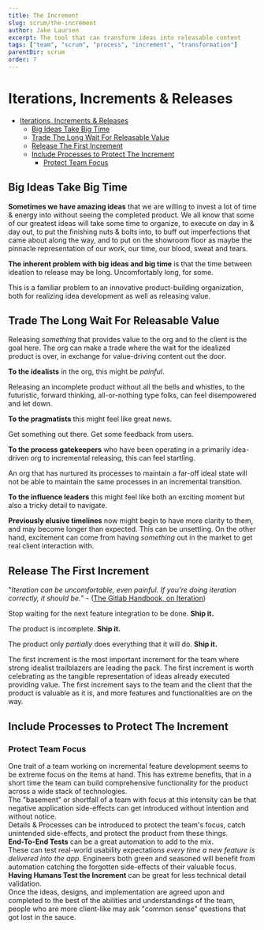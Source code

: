 ```yaml
---
title: The Increment
slug: scrum/the-increment
author: Jake Laursen
excerpt: The tool that can transform ideas into releasable content
tags: ["team", "scrum", "process", "increment", "transformation"]
parentDir: scrum
order: 7
---
```


# Iterations, Increments & Releases

- [Iterations, Increments \& Releases](#iterations-increments--releases)
  - [Big Ideas Take Big Time](#big-ideas-take-big-time)
  - [Trade The Long Wait For Releasable Value](#trade-the-long-wait-for-releasable-value)
  - [Release The First Increment](#release-the-first-increment)
  - [Include Processes to Protect The Increment](#include-processes-to-protect-the-increment)
    - [Protect Team Focus](#protect-team-focus)

## Big Ideas Take Big Time

**Sometimes we have amazing ideas** that we are willing to invest a lot of time & energy into without seeing the completed product. We all know that some of our greatest ideas will take some time to organize, to execute on day in & day out, to put the finishing nuts & bolts into, to buff out imperfections that came about along the way, and to put on the showroom floor as maybe the pinnacle representation of our work, our time, our blood, sweat and tears.

**The inherent problem with big ideas and big time** is that the time between ideation to release may be long. Uncomfortably long, for some.

This is a familiar problem to an innovative product-building organization, both for realizing idea development as well as releasing value.

## Trade The Long Wait For Releasable Value

Releasing _something_ that provides value to the org and to the client is the goal here. The org can make a trade where the wait for the idealized product is over, in exchange for value-driving content out the door.

**To the idealists** in the org, this might be _painful_.

Releasing an incomplete product without all the bells and whistles, to the futuristic, forward thinking, all-or-nothing type folks, can feel disempowered and let down.

**To the pragmatists** this might feel like great news.

Get something out there. Get some feedback from users.

**To the process gatekeepers** who have been operating in a primarily idea-driven org to incremental releasing, this can feel startling.

An org that has nurtured its processes to maintain a far-off ideal state will not be able to maintain the same processes in an incremental transition.

**To the influence leaders** this might feel like both an exciting moment but also a tricky detail to navigate.

**Previously elusive timelines** now might begin to have more clarity to them, and may become longer than expected. This can be unsettling. On the other hand, excitement can come from having _something_ out in the market to get real client interaction with.

## Release The First Increment

"_Iteration can be uncomfortable, even painful. If you're doing iteration correctly, it should be._" - ([The Gitlab Handbook, on Iteration](https://about.gitlab.com/handbook/values/#iteration))

Stop waiting for the next feature integration to be done. **Ship it.**

The product is incomplete. **Ship it.**

The product only _partially_ does everything that it will do. **Ship it.**

The first increment is the most important increment for the team where strong idealist trailblazers are leading the pack. The first increment is worth celebrating as the tangible representation of ideas already executed providing value. The first increment says to the team and the client that the product is valuable as it is, and more features and functionalities are on the way.

## Include Processes to Protect The Increment

### Protect Team Focus

One trait of a team working on incremental feature development seems to be extreme focus on the items at hand. This has extreme benefits, that in a short time the team can build comprehensive functionality for the product across a wide stack of technologies.  
The "basement" or shortfall of a team with focus at this intensity can be that negative application side-effects can get introduced without intention and without notice.  
Details & Processes can be introduced to protect the team's focus, catch unintended side-effects, and protect the product from these things.  
**End-To-End Tests** can be a great automation to add to the mix.  
These can test real-world usability expectations _every time a new feature is delivered into the app_. Engineers both green and seasoned will benefit from automation catching the forgotten side-effects of their valuable focus.  
**Having Humans Test the Increment** can be great for less technical detail validation.  
Once the ideas, designs, and implementation are agreed upon and completed to the best of the abilities and understandings of the team, people who are more client-like may ask "common sense" questions that got lost in the sauce.
